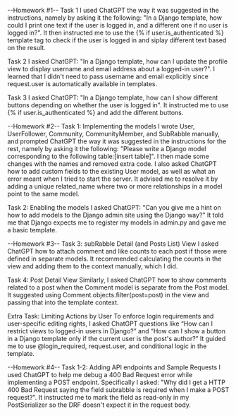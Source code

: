 --Homework #1--
Task 1
I used ChatGPT the way it was suggested in the instructions, 
namely by asking it the following: "In a Django template, how 
could I print one text if the user is logged in, and a different 
one if no user is logged in?". It then instructed me to use the 
{% if user.is_authenticated %} template tag to check if the user 
is logged in and siplay different text based on the result.

Task 2
I asked ChatGPT: "In a Django template, how can I update the 
profile view to display username and email address about a 
logged-in user?". I learned that I didn't need to pass username
and email explicitly since request.user is automatically
available in templates.

Task 3
I asked ChatGPT: "In a Django template, how can I show different
buttons depending on whether the user is logged in". It 
instructed me to use {% if user.is_authenticated %} and add the
different buttons.

--Homework #2--
Task 1: Implementing the models
I wrote User, UserFollower, Community, CommunityMember, and 
SubRabble manually, and prompted ChatGPT the way it was 
suggested in the instructions for the rest, namely by asking it 
the following: "Please write a Django model corresponding to the 
following table:[insert table]". I then made some changes with 
the names and removed extra code. I also asked ChatGPT how to add
custom fields to the existing User model, as well as what an 
error meant when I tried to start the server. It advised me to 
resolve it by adding a unique related_name where two or more 
relationships in a model point to the same model.

Task 2: Enabling the models
I asked ChatGPT: "Can you give me a hint on how to add models to 
the Django admin site using the Django way?" It told me that 
Django expects me to register my models in admin.py and gave me 
a basic template.

--Homework #3--
Task 3: subRabble Detail (and Posts List) View
I asked ChatGPT how to attach comment and like counts to each post if those were 
defined in separate models. It recommended calculating the counts in the view 
and adding them to the context manually, which I did.

Task 4: Post Detail View
Similarly, I asked ChatGPT how to show comments related to a post when the 
Comment model is separate from the Post model. It suggested using 
Comment.objects.filter(post=post) in the view and passing that into the 
template context.

Extra Task: Limiting Actions by User
To enforce login requirements and user-specific editing rights, I asked ChatGPT 
questions like “How can I restrict views to logged-in users in Django?” and 
“How can I show a button in a Django template only if the current user is the 
post's author?” It guided me to use @login_required, request.user, and 
conditional logic in the template. 

--Homework #4--
Task 1-2: Adding API endpoints and Sample Requests
I used ChatGPT to help me debug a 400 Bad Request error while implementing a 
POST endpoint. Specifically I asked: "Why did I get a HTTP 400 Bad Request 
saying the field subrabble is required when I make a POST request?". It 
instructed me to mark the field as read-only in my PostSerializer so the DRF 
doesn't expect it in the request body.